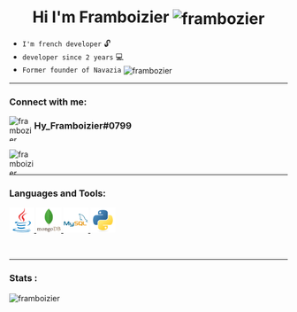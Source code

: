 <h1 align="center"> Hi I'm Framboizier <a id="Hy_Framboizier#0799" target="BLANK" ><img align="center" src="https://cdn.discordapp.com/attachments/709864195360817272/1025700595165843466/zenutsu_round.png" alt="frambozier" height="55" width="55" /></a> </h1> 

- ``` I'm french developer ``` 🔓
- ``` developer since 2 years ``` 💻
- ``` Former founder of Navazia ``` <a id="Navazia" target="BLANK" ><img align="center" src="https://cdn.discordapp.com/attachments/709864195360817272/1025701977969139753/server-icon2_.png" alt="frambozier" height="22" width="22" /></a>
<hr>
<h3 align="left">Connect with me:</h3>
<a id="Hy_Framboizier#0799" target="BLANK" ><img align="left" src="https://cdn.discordapp.com/attachments/709864195360817272/1025689134783799306/discord_logo.png" alt="frambozier" height="45" width="45" /></a>
<h3 align="left">Hy_Framboizier#0799</h3>
<br/>
<a href="https://framboizier.github.io/website/website.html" target="BLANK"><img align="left" src="https://cdn-icons-png.flaticon.com/512/2087/2087818.png" alt="framboizier" height="45" width="45" /></a>

</p>
<br/>
<hr>

<h3 align="left">Languages and Tools:</h3>
<p align="left"> <a href="https://www.java.com" target="_blank" rel="noreferrer"> <img src="https://raw.githubusercontent.com/devicons/devicon/master/icons/java/java-original.svg" alt="java" width="45" height="45"/> </a> <a href="https://www.mongodb.com/" target="_blank" rel="noreferrer"> <img src="https://raw.githubusercontent.com/devicons/devicon/master/icons/mongodb/mongodb-original-wordmark.svg" alt="mongodb" width="45" height="45"/> </a> <a href="https://www.mysql.com/" target="_blank" rel="noreferrer"> <img src="https://raw.githubusercontent.com/devicons/devicon/master/icons/mysql/mysql-original-wordmark.svg" alt="mysql" width="45" height="45"/> </a> <a href="https://www.python.org" target="_blank" rel="noreferrer"> <img src="https://raw.githubusercontent.com/devicons/devicon/master/icons/python/python-original.svg" alt="python" width="45" height="45"/> </a> </p>

<br/>
<hr>

<p><h3 align="left">Stats :</h3></p>

<p><a id="Stats" target="BLANK" ><img align="center" src="https://github-readme-stats.vercel.app/api/top-langs?username=framboizier&show_icons=true&locale=en&layout=compact&theme=tokyonight" alt="framboizier"  /></a></p>



